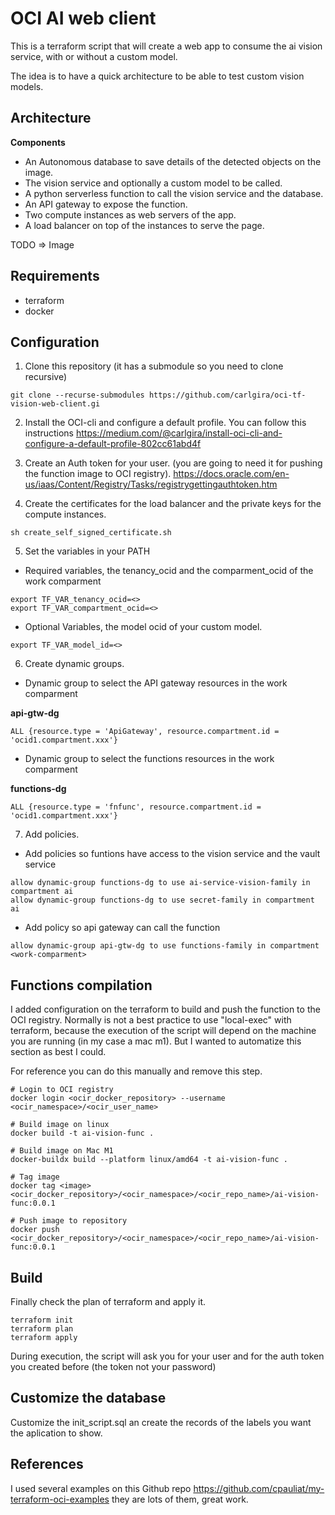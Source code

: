 # OCI AI web client

This is a terraform script that will create a web app to consume the ai vision service, with or without a custom model.

The idea is to have a quick architecture to be able to test custom vision models.

## Architecture

**Components**
- An Autonomous database to save details of the detected objects on the image.
- The vision service and optionally a custom model to be called.
- A python serverless function to call the vision service and the database.
- An API gateway to expose the function.
- Two compute instances as web servers of the app.
- A load balancer on top of the instances to serve the page.

TODO => Image

## Requirements

- terraform
- docker

## Configuration

1. Clone this repository (it has a submodule so you need to clone recursive)

```
git clone --recurse-submodules https://github.com/carlgira/oci-tf-vision-web-client.gi
```

2. Install the OCI-cli and configure a default profile. You can follow this instructions https://medium.com/@carlgira/install-oci-cli-and-configure-a-default-profile-802cc61abd4f

3. Create an Auth token for your user. (you are going to need it for pushing the function image to OCI registry). https://docs.oracle.com/en-us/iaas/Content/Registry/Tasks/registrygettingauthtoken.htm

4. Create the certificates for the load balancer and the private keys for the compute instances.
```
sh create_self_signed_certificate.sh
```

5. Set the variables in your PATH

- Required variables, the tenancy_ocid and the comparment_ocid of the work comparment
```
export TF_VAR_tenancy_ocid=<>
export TF_VAR_compartment_ocid=<>
```

- Optional Variables, the model ocid of your custom model.
```
export TF_VAR_model_id=<>
```

6. Create dynamic groups.

- Dynamic group to select the API gateway resources in the work comparment

**api-gtw-dg**
```
ALL {resource.type = 'ApiGateway', resource.compartment.id = 'ocid1.compartment.xxx'}
```
- Dynamic group to select the functions resources in the work comparment

**functions-dg**
```
ALL {resource.type = 'fnfunc', resource.compartment.id = 'ocid1.compartment.xxx'}
```

7. Add policies.

- Add policies so funtions have access to the vision service and the vault service
```
allow dynamic-group functions-dg to use ai-service-vision-family in compartment ai
allow dynamic-group functions-dg to use secret-family in compartment ai
```

- Add policy so api gateway can call the function
```
allow dynamic-group api-gtw-dg to use functions-family in compartment <work-comparment>
```

## Functions compilation
I added configuration on the terraform to build and push the function to the OCI registry. Normally is not a best practice to use "local-exec" with terraform, because the execution of the script will depend on the machine you are running (in my case a mac m1). But I wanted to automatize this section as best I could.

For reference you can do this manually and remove this step.

```
# Login to OCI registry
docker login <ocir_docker_repository> --username <ocir_namespace>/<ocir_user_name>

# Build image on linux
docker build -t ai-vision-func .

# Build image on Mac M1
docker-buildx build --platform linux/amd64 -t ai-vision-func .

# Tag image
docker tag <image> <ocir_docker_repository>/<ocir_namespace>/<ocir_repo_name>/ai-vision-func:0.0.1

# Push image to repository
docker push <ocir_docker_repository>/<ocir_namespace>/<ocir_repo_name>/ai-vision-func:0.0.1
```

## Build
Finally check the plan of terraform and apply it.

```
terraform init
terraform plan
terraform apply
```

During execution, the script will ask you for your user and for the auth token you created before (the token not your password)

## Customize the database
Customize the init_script.sql an create the records of the labels you want the aplication to show.


## References

I used several examples on this Github repo https://github.com/cpauliat/my-terraform-oci-examples they are lots of them, great work.


